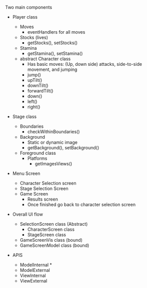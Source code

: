 Two main components

* Player class
    * Moves
        * eventHandlers for all moves
    * Stocks (lives)
        * getStocks(), setStocks()   
    * Stamina
        * getStamina(), setStamina() 
    * abstract Character class
        * Has basic moves: (Up, down side) attacks, side-to-side movement, and jumping
        * jump()
        * upTilt()
        * downTilt()
        * forwardTilt()
        * down()
        * left()
        * right() 
* Stage class
    * Boundaries
        * checkWithinBoundaries()
    * Background
        * Static or dynamic image 
        * getBackground(), setBackground() 
    * Foreground class
        * Platforms
            * getImagesViews() 
        
* Menu Screen
    * Character Selection screen
    * Stage Selection Screen
    * Game Screen
        * Results screen
        * Once finished go back to character selection screen
        
* Overall UI flow
    * SelectionScreen class (Abstract)
        * CharacterScreen class
        * StageScreen class
    * GameScreenVis class (bound)
    * GameScreenModel class (bound)
    
* APIS
    * ModelInternal
        *    
    * ModelExternal
    * ViewInternal
    * ViewExternal